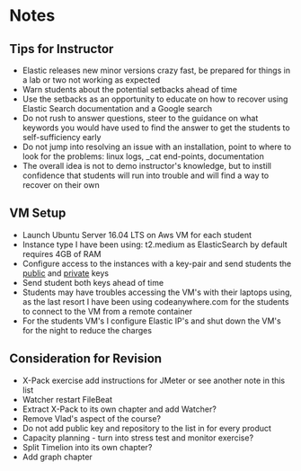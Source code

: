 # Notes

## Tips for Instructor

* Elastic releases new minor versions crazy fast, be prepared for things in a lab or two not working as expected
* Warn students about the potential setbacks ahead of time
* Use the setbacks as an opportunity to educate on how to recover using Elastic Search documentation and a Google search
* Do not rush to answer questions, steer to the guidance on what keywords you would have used to find the answer to get the students to self-sufficiency early
* Do not jump into resolving an issue with an installation, point to where to look for the problems: linux logs, _cat end-points, documentation
* The overall idea is not to demo instructor's knowledge, but to instill confidence that students will run into trouble and will find a way to recover on their own

## VM Setup

* Launch Ubuntu Server 16.04 LTS on Aws VM for each student
* Instance type I have been using: t2.medium as ElasticSearch by default requires 4GB of RAM
* Configure access to the instances with a key-pair and send students the [public](https://drive.google.com/file/d/0BzVXruaTwGflcFlQdGRpd2lGT0k/view?usp=sharing) and [private](https://drive.google.com/file/d/0BzVXruaTwGflN01PV25zS2pmSms/view?usp=sharing) keys
* Send student both keys ahead of time
* Students may have troubles accessing the VM's with their laptops using, as the last resort I have been using codeanywhere.com for the students to connect to the VM from a remote container
* For the students VM's I configure Elastic IP's and shut down the VM's for the night to reduce the charges

## Consideration for Revision

* X-Pack exercise add instructions for JMeter or see another note in this list
* Watcher restart FileBeat
* Extract X-Pack to its own chapter and add Watcher?
* Remove Vlad's aspect of the course?
* Do not add public key and repository to the list in for every product
* Capacity planning - turn into stress test and monitor exercise?
* Split Timelion into its own chapter?
* Add graph chapter